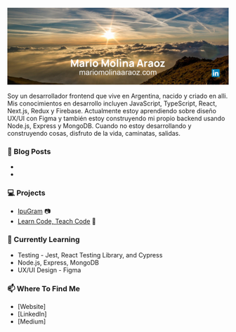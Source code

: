 [![Header](./header.png)](https://mariomolinaaraoz.com.ar/)

Soy un desarrollador frontend que vive en Argentina, nacido y criado en alli. Mis conocimientos en desarrollo incluyen JavaScript, TypeScript, React, Next.js, Redux y Firebase. Actualmente estoy aprendiendo sobre diseño UX/UI con Figma y también estoy construyendo mi propio backend usando Node.js, Express y MongoDB. Cuando no estoy desarrollando y construyendo cosas, disfruto de la vida, caminatas, salidas.

### :pencil: Blog Posts
-
-

### :computer: Projects
- [IpuGram](https://ipugram.web.app/) :camera:
- [Learn Code, Teach Code](https://learn-code-teach-code.vercel.app/) :school:

### :seedling: Currently Learning
- Testing - Jest, React Testing Library, and Cypress
- Node.js, Express, MongoDB
- UX/UI Design - Figma

### :mailbox: Where To Find Me
- [Website]
- [LinkedIn]
- [Medium]
